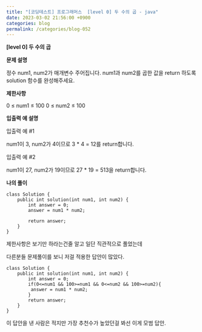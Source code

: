 ```yaml
---
title: "[코딩테스트] 프로그래머스  [level 0] 두 수의 곱 - java"
date: 2023-03-02 21:56:00 +0900
categories: blog
permalink: /categories/blog-052
---
```



**[level 0] 두 수의 곱**



**문제 설명**

정수 num1, num2가 매개변수 주어집니다. num1과 num2를 곱한 값을 return 하도록 solution 함수를 완성해주세요.

**제한사항**

0 ≤ num1 ≤ 100
0 ≤ num2 ≤ 100

**입출력 예 설명**

입출력 예 #1

num1이 3, num2가 4이므로 3 * 4 = 12를 return합니다.

입출력 예 #2

num1이 27, num2가 19이므로 27 * 19 = 513을 return합니다.

**나의 풀이**

```
class Solution {
    public int solution(int num1, int num2) {
        int answer = 0;
        answer = num1 * num2;
        
        return answer;
    }
}
```
제한사항은 보기만 하라는건줄 알고 일단 직관적으로 풀었는데

다른분들 문제풀이를 보니 저걸 적용한 답안이 많았다.

```
class Solution {
    public int solution(int num1, int num2) {
        int answer = 0;
        if(0<=num1 && 100>=num1 && 0<=num2 && 100>=num2){
         answer = num1 * num2;
        }
        return answer;
    }
}
```
이 답안을 낸 사람은 적지만 가장 추천수가 높았던걸 봐선 이게 모범 답안.